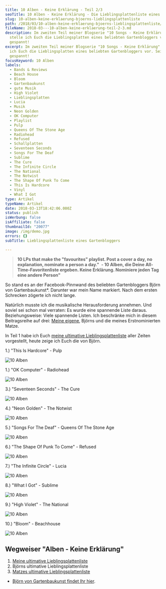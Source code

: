 ```yaml
---
title: 10 Alben - Keine Erklärung - Teil 2/3
seoTitle: 10 Alben - Keine Erklärung - Die Lieblingsplattenliste eines Gartenbloggers
slug: 10-alben-keine-erklaerung-bjoerns-lieblingsplattenliste
path: /2018/03/10-alben-keine-erklaerung-bjoerns-lieblingsplattenliste/
fileName: 2018-03---10-alben-keine-erklaerung-teil-2-3.md
description: Im zweiten Teil meiner Blogserie "10 Songs - Keine Erklärung"
  stelle ich Euch die Lieblingsplatten eines beliebten Gartenbloggers vor. Seid
  gespannt!
excerpt: Im zweiten Teil meiner Blogserie "10 Songs - Keine Erklärung" stelle
  ich Euch die Lieblingsplatten eines beliebten Gartenbloggers vor. Seid
  gespannt!
focusKeyword: 10 Alben
labels:
  - Bands & Reviews
  - Beach House
  - Bloom
  - Gartenbaukunst
  - gute Musik
  - High Violet
  - Lieblingsplatten
  - Lucia
  - Musik
  - Neon Golden
  - OK Computer
  - Playlist
  - Pulp
  - Queens Of The Stone Age
  - Radiohead
  - Refused
  - Schallplatten
  - Seventeen Seconds
  - Songs For The Deaf
  - Sublime
  - The Cure
  - The Infinite Circle
  - The National
  - The Notwist
  - The Shape Of Punk To Come
  - This Is Hardcore
  - Vinyl
  - What I Got
type: Artikel
typeName: Artikel
date: 2018-03-13T18:42:06.000Z
status: publish
isWerbung: false
isAffiliate: false
thumbnailId: "20077"
image: /img/demo.jpg
errors: {}
subTitle: Lieblingsplattenliste eines Gartenbloggers
  
---
```


> **10 LPs that make the "favourites" playlist. Post a cover a day, no
> explanation, nominate a person a day."  - 10 Alben, die Deine
> All-Time-Favoritenliste ergeben. Keine Erklärung. Nominiere jeden Tag eine
> andere Person"**

So stand es an der Facebook-Pinnwand des beliebten Gartenbloggers Björn von
Gartenbaukunst\*. Darunter war mein Name markiert. Nach dem ersten Schrecken
zögerte ich nicht lange.

Natürlich musste ich die musikalische Herausforderung annehmen. Und soviel sei
schon mal verraten: Es wurde eine spannende Liste daraus. Beziehungsweise: Viele
spannende Listen. Ich beschränke mich in diesem Beitragsreihe auf drei:
[Meine eigene](/2018/03/meine-ultimative-lieblingsplatten-liste/), Björns und
die meines Erstnominierten Matze.

In Teil 1 habe ich Euch
[meine ultimative Lieblingsplattenliste](/2018/03/meine-ultimative-lieblingsplatten-liste/)
aller Zeiten vorgestellt, heute zeige ich Euch die von Björn.

1.) "This Is Hardcore" - Pulp

![10 Alben](http://cardamonchai.com/wp-content/uploads/2018/03/Pulp-400x400.jpg)

1.) "OK Computer" - Radiohead

![10 Alben](http://cardamonchai.com/wp-content/uploads/2018/03/Radiohead-400x400.jpg)

3.) "Seventeen Seconds" - The Cure

![10 Alben](http://cardamonchai.com/wp-content/uploads/2018/03/The-Cure-400x400.jpg)

4.) "Neon Golden" - The Notwist

![10 Alben](http://cardamonchai.com/wp-content/uploads/2018/03/The-Notwist-400x400.jpg)

5.) "Songs For The Deaf" - Queens Of The Stone Age

![10 Alben](http://cardamonchai.com/wp-content/uploads/2018/03/Queens-Of-The-Stone-Age-400x400.jpg)

6.) "The Shape Of Punk To Come" - Refused

![10 Alben](http://cardamonchai.com/wp-content/uploads/2018/03/Refused-400x400.jpg)

7.) "The Infinite Circle" - Lucia

![10 Alben](http://cardamonchai.com/wp-content/uploads/2018/03/Sophia-400x400.jpg)

8.) "What I Got" - Sublime

![10 Alben](http://cardamonchai.com/wp-content/uploads/2018/03/Sublime-400x400.jpg)

9.) "High Violet" - The National

![10 Alben](http://cardamonchai.com/wp-content/uploads/2018/03/The-National-400x400.jpg)

10.) "Bloom" - Beachhouse

![10 Alben](http://cardamonchai.com/wp-content/uploads/2018/03/Beach-House-400x400.jpg)

## Wegweiser "Alben - Keine Erklärung"

1.  [Meine ultimative Lieblingsplattenliste](/2018/03/meine-ultimative-lieblingsplatten-liste/)
1.  Björns ultimative Lieblingsplattenliste
1.  [Matzes ultimative Lieblingsplattenliste](/2018/03/10-alben-keine-erklaerung-teil-3/)

- [Björn von Gartenbaukunst findet Ihr hier](https://gartenbaukunst.wordpress.com/).

  